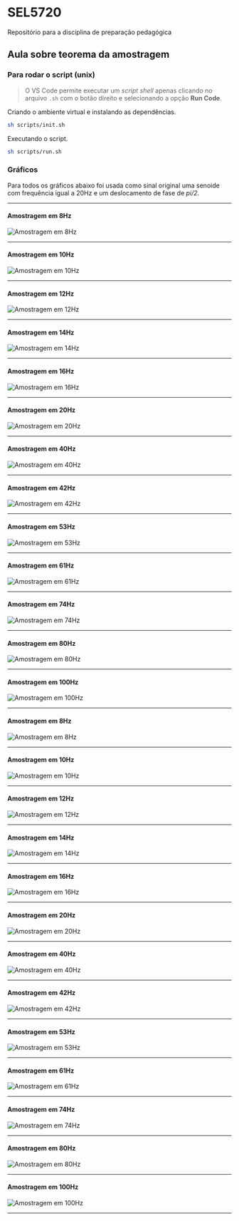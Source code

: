 # SEL5720

Repositório para a disciplina de preparação pedagógica

## Aula sobre teorema da amostragem

### Para rodar o script (unix)

> O VS Code permite executar um *script shell* apenas clicando no arquivo `.sh` com o botão direito e selecionando a opção **Run Code**.

Criando o ambiente virtual e instalando as dependências.

```sh
sh scripts/init.sh
```

Executando o script.

```sh
sh scripts/run.sh
```

### Gráficos

Para todos os gráficos abaixo foi usada como sinal original uma senoide com frequência igual a 20Hz e um deslocamento de fase de *pi/2*.

---

#### Amostragem em 8Hz

![Amostragem em 8Hz](imgs/plot_8.png)

---

#### Amostragem em 10Hz

![Amostragem em 10Hz](imgs/plot_10.png)

---

#### Amostragem em 12Hz

![Amostragem em 12Hz](imgs/plot_12.png)

---

#### Amostragem em 14Hz

![Amostragem em 14Hz](imgs/plot_14.png)

---

#### Amostragem em 16Hz

![Amostragem em 16Hz](imgs/plot_16.png)

---

#### Amostragem em 20Hz

![Amostragem em 20Hz](imgs/plot_20.png)

---

#### Amostragem em 40Hz

![Amostragem em 40Hz](imgs/plot_40.png)

---

#### Amostragem em 42Hz

![Amostragem em 42Hz](imgs/plot_42.png)

---

#### Amostragem em 53Hz

![Amostragem em 53Hz](imgs/plot_53.png)

---

#### Amostragem em 61Hz

![Amostragem em 61Hz](imgs/plot_61.png)

---

#### Amostragem em 74Hz

![Amostragem em 74Hz](imgs/plot_74.png)

---

#### Amostragem em 80Hz

![Amostragem em 80Hz](imgs/plot_80.png)

---

#### Amostragem em 100Hz

![Amostragem em 100Hz](imgs/plot_100.png)

---

#### Amostragem em 8Hz

![Amostragem em 8Hz](imgs/plot_8.png)

---

#### Amostragem em 10Hz

![Amostragem em 10Hz](imgs/plot_10.png)

---

#### Amostragem em 12Hz

![Amostragem em 12Hz](imgs/plot_12.png)

---

#### Amostragem em 14Hz

![Amostragem em 14Hz](imgs/plot_14.png)

---

#### Amostragem em 16Hz

![Amostragem em 16Hz](imgs/plot_16.png)

---

#### Amostragem em 20Hz

![Amostragem em 20Hz](imgs/plot_20.png)

---

#### Amostragem em 40Hz

![Amostragem em 40Hz](imgs/plot_40.png)

---

#### Amostragem em 42Hz

![Amostragem em 42Hz](imgs/plot_42.png)

---

#### Amostragem em 53Hz

![Amostragem em 53Hz](imgs/plot_53.png)

---

#### Amostragem em 61Hz

![Amostragem em 61Hz](imgs/plot_61.png)

---

#### Amostragem em 74Hz

![Amostragem em 74Hz](imgs/plot_74.png)

---

#### Amostragem em 80Hz

![Amostragem em 80Hz](imgs/plot_80.png)

---

#### Amostragem em 100Hz

![Amostragem em 100Hz](imgs/plot_100.png)

---